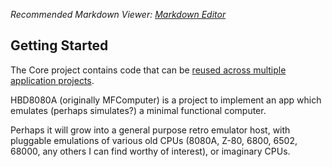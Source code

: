﻿*Recommended Markdown Viewer: [Markdown Editor](https://marketplace.visualstudio.com/items?itemName=MadsKristensen.MarkdownEditor2)*

## Getting Started

The Core project contains code that can be [reused across multiple application projects](https://docs.microsoft.com/dotnet/standard/net-standard#net-5-and-net-standard).

HBD8080A (originally MFComputer) is a project to implement an app which emulates (perhaps simulates?) a minimal functional computer.

Perhaps it will grow into a general purpose retro emulator host, with pluggable emulations of various old CPUs (8080A, Z-80, 6800, 6502, 68000, any others I can find worthy of interest), or imaginary CPUs.

